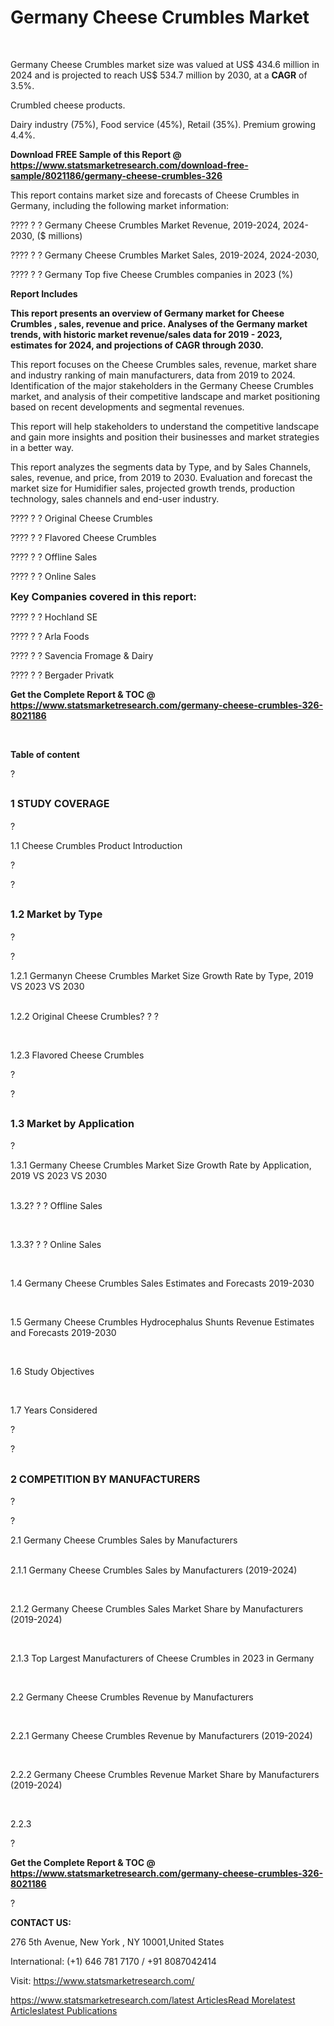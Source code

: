 <h1>Germany Cheese Crumbles Market</h1><br/><p>Germany Cheese Crumbles market size was valued at US$ 434.6 million in 2024 and is projected to reach US$ 534.7 million by 2030, at a <strong>CAGR</strong> of 3.5%.</p>
 
 
 
 <p>Crumbled cheese products.</p>
 
 
 
 <p>Dairy industry (75%), Food service (45%), Retail (35%). Premium growing 4.4%.</p>
 
 
 
 <p><strong>Download FREE Sample of this Report @ <a href="https://www.statsmarketresearch.com/download-free-sample/8021186/germany-cheese-crumbles-326">https://www.statsmarketresearch.com/download-free-sample/8021186/germany-cheese-crumbles-326</a></strong></p>
 
 
 
 <p>This report contains market size and forecasts of Cheese Crumbles in Germany, including the following market information:</p>
 
 
 
 <p>???? ? ? Germany Cheese Crumbles Market Revenue, 2019-2024, 2024-2030, ($ millions)</p>
 
 
 
 <p>???? ? ? Germany Cheese Crumbles Market Sales, 2019-2024, 2024-2030,</p>
 
 
 
 <p>???? ? ? Germany Top five Cheese Crumbles companies in 2023 (%)</p>
 
 
 
 <p><strong>Report Includes</strong></p>
 
 
 
 <p><strong>This report presents an overview of Germany market for Cheese Crumbles , sales, revenue and price. Analyses of the Germany market trends, with historic market revenue/sales data for 2019 - 2023, estimates for 2024, and projections of <strong>CAGR</strong> through 2030.</strong></p>
 
 
 
 <p>This report focuses on the Cheese Crumbles sales, revenue, market share and industry ranking of main manufacturers, data from 2019 to 2024. Identification of the major stakeholders in the Germany Cheese Crumbles market, and analysis of their competitive landscape and market positioning based on recent developments and segmental revenues.</p>
 
 
 
 <p>This report will help stakeholders to understand the competitive landscape and gain more insights and position their businesses and market strategies in a better way.</p>
 
 
 
 <p>This report analyzes the segments data by Type, and by Sales Channels, sales, revenue, and price, from 2019 to 2030. Evaluation and forecast the market size for Humidifier sales, projected growth trends, production technology, sales channels and end-user industry.</p>
 
 
 
 <p>???? ? ? Original Cheese Crumbles</p>
 
 
 
 <p>???? ? ? Flavored Cheese Crumbles</p>
 
 
 
 <p>???? ? ? Offline Sales</p>
 
 
 
 <p>???? ? ? Online Sales</p>
 
 
 
 <p><span style="font-size:16px"><strong>Key Companies covered in this report:</strong></span></p>
 
 
 
 <p>???? ? ? Hochland SE</p>
 
 
 
 <p>???? ? ? Arla Foods</p>
 
 
 
 <p>???? ? ? Savencia Fromage & Dairy</p>
 
 
 
 <p>???? ? ? Bergader Privatk</p>
 
 
 
 <div><b>Get the Complete Report & TOC @ <a href="https://www.statsmarketresearch.com/germany-cheese-crumbles-326-8021186">https://www.statsmarketresearch.com/germany-cheese-crumbles-326-8021186</a></b></div>
 
 
 
 <p><br />
 
 <b>Table of content</b></p>
 
 
 
 <p>? </p>
 
 
 
 <h2><span style="font-size:16px"><strong>1 STUDY COVERAGE</strong></span></h2>
 
 
 
 <p>? </p>
 
 
 
 <p>1.1 Cheese Crumbles Product Introduction</p>
 
 
 
 <p>? </p>
 
 
 
 <p>? </p>
 
 
 
 <h2><span style="font-size:16px"><strong>1.2 Market by Type</strong></span></h2>
 
 
 
 <p>? </p>
 
 
 
 <p>? </p>
 
 
 
 <p>1.2.1 Germanyn Cheese Crumbles Market Size Growth Rate by Type, 2019 VS 2023 VS 2030<br />
 
 <br />
 
 1.2.2 Original Cheese Crumbles? ? ? <br />
 
 <br />
 
 1.2.3 Flavored Cheese Crumbles<br />
 
 ? </p>
 
 
 
 <p>? </p>
 
 
 
 <h2><span style="font-size:16px"><strong>1.3 Market by Application</strong></span></h2>
 
 
 
 <p>? </p>
 
 
 
 <p>1.3.1 Germany Cheese Crumbles Market Size Growth Rate by Application, 2019 VS 2023 VS 2030<br />
 
 <br />
 
 1.3.2? ? ? Offline Sales<br />
 
 <br />
 
 1.3.3? ? ? Online Sales<br />
 
 <br />
 
 1.4 Germany Cheese Crumbles Sales Estimates and Forecasts 2019-2030<br />
 
 <br />
 
 1.5 Germany Cheese Crumbles Hydrocephalus Shunts Revenue Estimates and Forecasts 2019-2030<br />
 
 <br />
 
 1.6 Study Objectives<br />
 
 <br />
 
 1.7 Years Considered</p>
 
 
 
 <p>? </p>
 
 
 
 <p>? </p>
 
 
 
 <h2><span style="font-size:16px"><strong>2 COMPETITION BY MANUFACTURERS</strong></span></h2>
 
 
 
 <p>? </p>
 
 
 
 <p>? </p>
 
 
 
 <p>2.1 Germany Cheese Crumbles Sales by Manufacturers<br />
 
 <br />
 
 2.1.1 Germany Cheese Crumbles Sales by Manufacturers (2019-2024)<br />
 
 <br />
 
 2.1.2 Germany Cheese Crumbles Sales Market Share by Manufacturers (2019-2024)<br />
 
 <br />
 
 2.1.3 Top Largest Manufacturers of Cheese Crumbles in 2023 in Germany<br />
 
 <br />
 
 2.2 Germany Cheese Crumbles Revenue by Manufacturers<br />
 
 <br />
 
 2.2.1 Germany Cheese Crumbles Revenue by Manufacturers (2019-2024)<br />
 
 <br />
 
 2.2.2 Germany Cheese Crumbles Revenue Market Share by Manufacturers (2019-2024)<br />
 
 <br />
 
 2.2.3</p>
 
 
 
 <p>? </p>
 
 
 
 <div><b>Get the Complete Report & TOC @ <a href="https://www.statsmarketresearch.com/germany-cheese-crumbles-326-8021186">https://www.statsmarketresearch.com/germany-cheese-crumbles-326-8021186</a></b></div>
 
 
 
 <p>? </p>
 
 
 
 <p><b>CONTACT US:</b><br />
 
 276 5th Avenue, New York , NY 10001,United States<br />
 
 International: (+1) 646 781 7170 / +91 8087042414<br />
 
 Visit: <a href="https://www.statsmarketresearch.com/">https://www.statsmarketresearch.com/</a><br />
 
 <a href="https://gyeongbokgung.com">https://www.statsmarketresearch.com/</a><a href="https://hallyeomaritime.com">latest Articles</a><a href="https://jingwansa.com">Read More</a><a href="https://nguoiviet.jp/">latest Articles</a><a href="https://www.intelmarketresearch.com/">latest Publications</a></p>